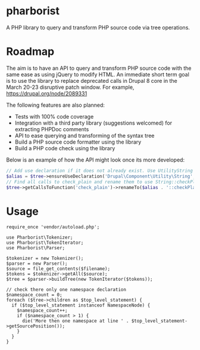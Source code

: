 pharborist
==========

A PHP library to query and transform PHP source code via tree operations.

# Roadmap
The aim is to have an API to query and transform PHP source code with the same ease as using jQuery to modify HTML. An immediate short term goal is to use the library to replace deprecated calls in Drupal 8 core in the March 20-23 disruptive patch window. For example, https://drupal.org/node/2089331

The following features are also planned:
* Tests with 100% code coverage
* Integration with a third party library (suggestions welcomed) for extracting PHPDoc comments
* API to ease querying and transforming of the syntax tree
* Build a PHP source code formatter using the library
* Build a PHP code check using the library

Below is an example of how the API might look once its more developed:

```php
// Add use declaration if it does not already exist. Use UtilityString alias if conflict
$alias = $tree->ensureUseDeclaration('Drupal\Component\Utility\String', 'UtilityString');
// Find all calls to check_plain and rename them to use String::checkPlain
$tree->getCallsToFunction('check_plain')->renameTo($alias . '::checkPlain');
```

# Usage
```
require_once 'vendor/autoload.php';

use Pharborist\Tokenizer;
use Pharborist\TokenIterator;
use Pharborist\Parser;

$tokenizer = new Tokenizer();
$parser = new Parser();
$source = file_get_contents($filename);
$tokens = $tokenizer->getAll($source);
$tree = $parser->buildTree(new TokenIterator($tokens));

// check there only one namespace declaration
$namespace_count = 0;
foreach ($tree->children as $top_level_statement) {
  if ($top_level_statement instanceof NamespaceNode) {
    $namespace_count++;
    if ($namespace_count > 1) {
      die('More then one namespace at line ' . $top_level_statement->getSourcePosition());
    }
  }
}
```
